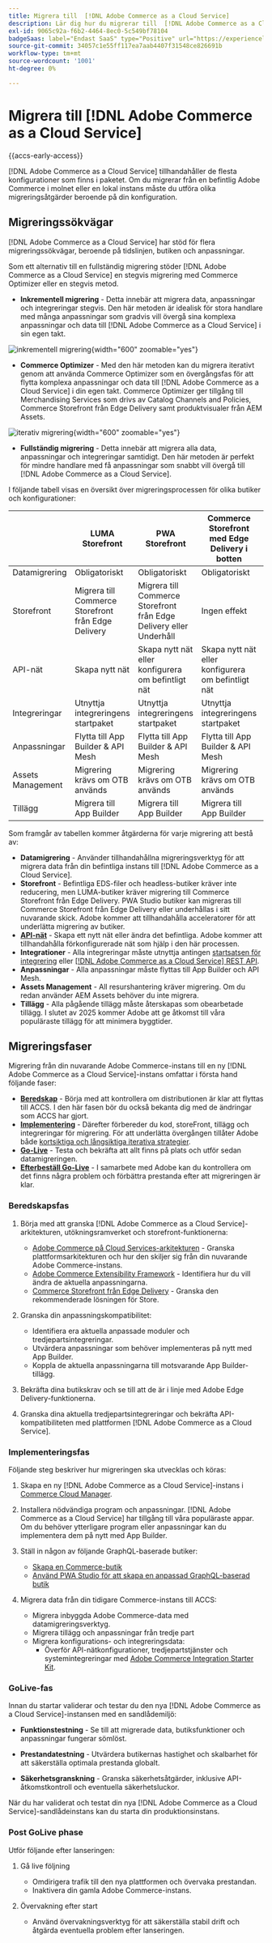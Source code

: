 ```yaml
---
title: Migrera till  [!DNL Adobe Commerce as a Cloud Service]
description: Lär dig hur du migrerar till  [!DNL Adobe Commerce as a Cloud Service].
exl-id: 9065c92a-f6b2-4464-8ec0-5c549bf78104
badgeSaas: label="Endast SaaS" type="Positive" url="https://experienceleague.adobe.com/sv/docs/commerce/user-guides/product-solutions" tooltip="Gäller endast Adobe Commerce as a Cloud Service- och Adobe Commerce Optimizer-projekt (SaaS-infrastruktur som hanteras av Adobe)."
source-git-commit: 34057c1e55ff117ea7aab4407f31548ce826691b
workflow-type: tm+mt
source-wordcount: '1001'
ht-degree: 0%

---
```


# Migrera till [!DNL Adobe Commerce as a Cloud Service]

{{accs-early-access}}

[!DNL Adobe Commerce as a Cloud Service] tillhandahåller de flesta konfigurationer som finns i paketet. Om du migrerar från en befintlig Adobe Commerce i molnet eller en lokal instans måste du utföra olika migreringsåtgärder beroende på din konfiguration.

## Migreringssökvägar

[!DNL Adobe Commerce as a Cloud Service] har stöd för flera migreringssökvägar, beroende på tidslinjen, butiken och anpassningar.

Som ett alternativ till en fullständig migrering stöder [!DNL Adobe Commerce as a Cloud Service] en stegvis migrering med Commerce Optimizer eller en stegvis metod.

* **Inkrementell migrering** - Detta innebär att migrera data, anpassningar och integreringar stegvis. Den här metoden är idealisk för stora handlare med många anpassningar som gradvis vill övergå sina komplexa anpassningar och data till [!DNL Adobe Commerce as a Cloud Service] i sin egen takt.

![inkrementell migrering](./assets/incremental.png){width="600" zoomable="yes"}

* **Commerce Optimizer** - Med den här metoden kan du migrera iterativt genom att använda Commerce Optimizer som en övergångsfas för att flytta komplexa anpassningar och data till [!DNL Adobe Commerce as a Cloud Service] i din egen takt. Commerce Optimizer ger tillgång till Merchandising Services som drivs av Catalog Channels and Policies, Commerce Storefront från Edge Delivery samt produktvisualer från AEM Assets.

![iterativ migrering](./assets/optimizer.png){width="600" zoomable="yes"}

* **Fullständig migrering** - Detta innebär att migrera alla data, anpassningar och integreringar samtidigt. Den här metoden är perfekt för mindre handlare med få anpassningar som snabbt vill övergå till [!DNL Adobe Commerce as a Cloud Service].

I följande tabell visas en översikt över migreringsprocessen för olika butiker och konfigurationer:

|                    | LUMA Storefront | PWA Storefront | Commerce Storefront med Edge Delivery i botten | Headless |
|--------------------|----------------------------------------|----------------------------------------|------------------------------------------------------|----------------------------------------|
| Datamigrering | Obligatoriskt | Obligatoriskt | Obligatoriskt | Obligatoriskt |
| Storefront | Migrera till Commerce Storefront från Edge Delivery | Migrera till Commerce Storefront från Edge Delivery eller Underhåll | Ingen effekt | Ingen effekt |
| API-nät | Skapa nytt nät | Skapa nytt nät eller konfigurera om befintligt nät | Skapa nytt nät eller konfigurera om befintligt nät | Skapa nytt nät eller konfigurera om befintligt nät |
| Integreringar | Utnyttja integreringens startpaket | Utnyttja integreringens startpaket | Utnyttja integreringens startpaket | Utnyttja integreringens startpaket |
| Anpassningar | Flytta till App Builder &amp; API Mesh | Flytta till App Builder &amp; API Mesh | Flytta till App Builder &amp; API Mesh | Flytta till App Builder &amp; API Mesh |
| Assets Management | Migrering krävs om OTB används | Migrering krävs om OTB används | Migrering krävs om OTB används | Migrering krävs om OTB används |
| Tillägg | Migrera till App Builder | Migrera till App Builder | Migrera till App Builder | Migrera till App Builder |

Som framgår av tabellen kommer åtgärderna för varje migrering att bestå av:

* **Datamigrering** - Använder tillhandahållna migreringsverktyg för att migrera data från din befintliga instans till [!DNL Adobe Commerce as a Cloud Service].
* **Storefront** - Befintliga EDS-filer och headless-butiker kräver inte reducering, men LUMA-butiker kräver migrering till Commerce Storefront från Edge Delivery. PWA Studio butiker kan migreras till Commerce Storefront från Edge Delivery eller underhållas i sitt nuvarande skick. Adobe kommer att tillhandahålla acceleratorer för att underlätta migrering av butiker.
* **[API-nät](https://developer.adobe.com/graphql-mesh-gateway)** - Skapa ett nytt nät eller ändra det befintliga. Adobe kommer att tillhandahålla förkonfigurerade nät som hjälp i den här processen.
* **Integrationer** - Alla integreringar måste utnyttja antingen [startsatsen för integrering](https://developer.adobe.com/commerce/extensibility/starter-kit/integration/) eller [[!DNL Adobe Commerce as a Cloud Service] REST API](https://developer.adobe.com/commerce/services/reference/cloud-service/core-admin/).
* **Anpassningar** - Alla anpassningar måste flyttas till App Builder och API Mesh.
* **Assets Management** - All resurshantering kräver migrering. Om du redan använder AEM Assets behöver du inte migrera.
* **Tillägg** - Alla pågående tillägg måste återskapas som obearbetade tillägg. I slutet av 2025 kommer Adobe att ge åtkomst till våra populäraste tillägg för att minimera byggtider.

## Migreringsfaser

Migrering från din nuvarande Adobe Commerce-instans till en ny [!DNL Adobe Commerce as a Cloud Service]-instans omfattar i första hand följande faser:

* **[Beredskap](#readiness-phase)** - Börja med att kontrollera om distributionen är klar att flyttas till ACCS. I den här fasen bör du också bekanta dig med de ändringar som ACCS har gjort. &#x200B;
* **[Implementering](#implementation-phase)** - Därefter förbereder du kod, storeFront, tillägg och integreringar för migrering. För att underlätta övergången tillåter Adobe både [kortsiktiga och långsiktiga iterativa strategier](#migration-paths). &#x200B;
* **[Go-Live](#go-live-phase)** - Testa och bekräfta att allt finns på plats och utför sedan datamigreringen.
* **[Efterbeställ Go-Live](#post-go-live-phase)** - I samarbete med Adobe kan du kontrollera om det finns några problem och förbättra prestanda efter att migreringen är klar.

### Beredskapsfas

1. Börja med att granska [!DNL Adobe Commerce as a Cloud Service]-arkitekturen, utökningsramverket och storefront-funktionerna:

   * [Adobe Commerce på Cloud Services-arkitekturen](./overview.md) - Granska plattformsarkitekturen och hur den skiljer sig från din nuvarande Adobe Commerce-instans.
   * [Adobe Commerce Extensibility Framework](https://developer.adobe.com/commerce/extensibility/) - Identifiera hur du vill ändra de aktuella anpassningarna.
   * [Commerce Storefront från Edge Delivery](https://experienceleague.adobe.com/developer/commerce/storefront/?lang=sv-SE) - Granska den rekommenderade lösningen för Store.

1. Granska din anpassningskompatibilitet:

   * Identifiera era aktuella anpassade moduler och tredjepartsintegreringar.
   * Utvärdera anpassningar som behöver implementeras på nytt med App Builder.
   * Koppla de aktuella anpassningarna till motsvarande App Builder-tillägg.

1. Bekräfta dina butikskrav och se till att de är i linje med Adobe Edge Delivery-funktionerna.

1. Granska dina aktuella tredjepartsintegreringar och bekräfta API-kompatibiliteten med plattformen [!DNL Adobe Commerce as a Cloud Service].

### Implementeringsfas

Följande steg beskriver hur migreringen ska utvecklas och köras:

1. Skapa en ny [!DNL Adobe Commerce as a Cloud Service]-instans i [Commerce Cloud Manager](./getting-started.md#create-an-instance).

1. Installera nödvändiga program och anpassningar. [!DNL Adobe Commerce as a Cloud Service] har tillgång till våra populäraste appar. Om du behöver ytterligare program eller anpassningar kan du implementera dem på nytt med App Builder.

1. Ställ in någon av följande GraphQL-baserade butiker:

   * [Skapa en Commerce-butik](https://experienceleague.adobe.com/developer/commerce/storefront/get-started/?lang=sv-SE)
   * [Använd PWA Studio för att skapa en anpassad GraphQL-baserad butik](https://developer.adobe.com/commerce/pwa-studio/)

1. Migrera data från din tidigare Commerce-instans till ACCS:

   * Migrera inbyggda Adobe Commerce-data med datamigreringsverktyg.
   * Migrera tillägg och anpassningar från tredje part
   * Migrera konfigurations- och integreringsdata:
      * Överför API-nätkonfigurationer, tredjepartstjänster och systemintegreringar med [Adobe Commerce Integration Starter Kit](https://developer.adobe.com/commerce/extensibility/starter-kit/integration/).

### GoLive-fas

Innan du startar validerar och testar du den nya [!DNL Adobe Commerce as a Cloud Service]-instansen med en sandlådemiljö:

* **Funktionstestning** - Se till att migrerade data, butiksfunktioner och anpassningar fungerar sömlöst.

* **Prestandatestning** - Utvärdera butikernas hastighet och skalbarhet för att säkerställa optimala prestanda globalt.

* **Säkerhetsgranskning** - Granska säkerhetsåtgärder, inklusive API-åtkomstkontroll och eventuella säkerhetsluckor.

När du har validerat och testat din nya [!DNL Adobe Commerce as a Cloud Service]-sandlådeinstans kan du starta din produktionsinstans.

### Post GoLive phase

Utför följande efter lanseringen:

1. Gå live följning

   * Omdirigera trafik till den nya plattformen och övervaka prestandan.
   * Inaktivera din gamla Adobe Commerce-instans.

1. Övervakning efter start

   * Använd övervakningsverktyg för att säkerställa stabil drift och åtgärda eventuella problem efter lanseringen.
